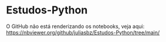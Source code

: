 # Estudos-Python

O GitHub não está renderizando os notebooks, veja aqui: https://nbviewer.org/github/juliasbz/Estudos-Python/tree/main/
